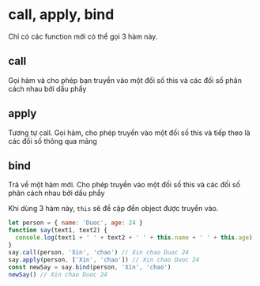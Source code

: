 # call, apply, bind

Chỉ có các function mới có thể gọi 3 hàm này.

## call

Gọi hàm và cho phép bạn truyền vào một đối số this và các đối số phân cách nhau bởi dấu phẩy

## apply

Tương tự call. Gọi hàm, cho phép truyền vào một đối số this và tiếp theo là các đối số thông qua mảng

## bind

Trả về một hàm mới. Cho phép truyền vào một đối số this và các đối số phân cách nhau bởi dấu phẩy

Khi dùng 3 hàm này, `this` sẽ đề cập đến object được truyền vào.

```javascript
let person = { name: 'Duoc', age: 24 }
function say(text1, text2) {
  console.log(text1 + ' ' + text2 + ' ' + this.name + ' ' + this.age)
}
say.call(person, 'Xin', 'chao') // Xin chao Duoc 24
say.apply(person, ['Xin', 'chao']) // Xin chao Duoc 24
const newSay = say.bind(person, 'Xin', 'chao')
newSay() // Xin chao Duoc 24
```
